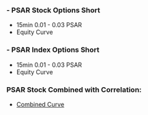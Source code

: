 ### - PSAR Stock Options Short
- 15min 0.01 - 0.03 PSAR
- Equity Curve

### - PSAR Index Options Short
- 15min 0.01 - 0.03 PSAR
- Equity Curve


### PSAR Stock Combined with Correlation: 
- [Combined Curve]()
